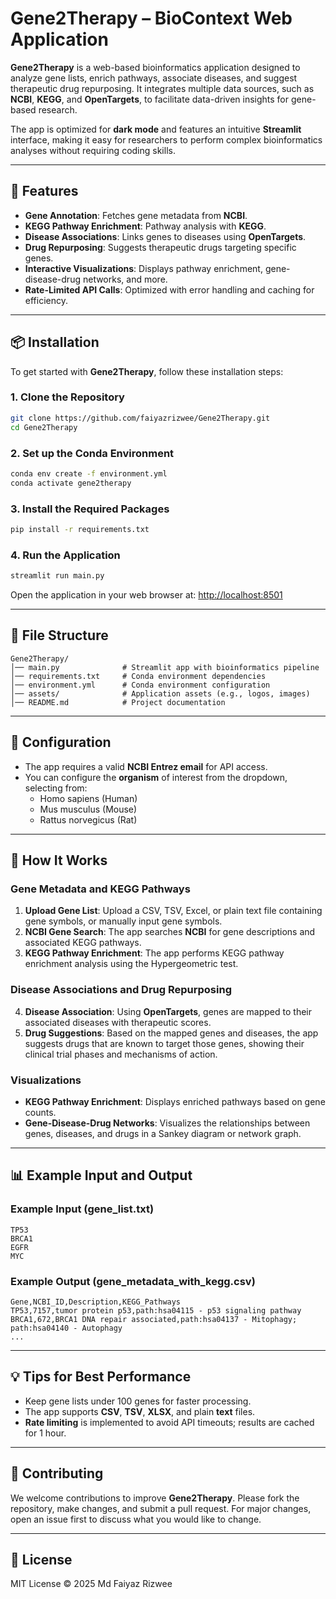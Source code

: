 
# Gene2Therapy – BioContext Web Application

**Gene2Therapy** is a web-based bioinformatics application designed to analyze gene lists, enrich pathways, associate diseases, and suggest therapeutic drug repurposing. It integrates multiple data sources, such as **NCBI**, **KEGG**, and **OpenTargets**, to facilitate data-driven insights for gene-based research.

The app is optimized for **dark mode** and features an intuitive **Streamlit** interface, making it easy for researchers to perform complex bioinformatics analyses without requiring coding skills.

---

## 🚀 Features
- **Gene Annotation**: Fetches gene metadata from **NCBI**.
- **KEGG Pathway Enrichment**: Pathway analysis with **KEGG**.
- **Disease Associations**: Links genes to diseases using **OpenTargets**.
- **Drug Repurposing**: Suggests therapeutic drugs targeting specific genes.
- **Interactive Visualizations**: Displays pathway enrichment, gene-disease-drug networks, and more.
- **Rate-Limited API Calls**: Optimized with error handling and caching for efficiency.

---

## 📦 Installation

To get started with **Gene2Therapy**, follow these installation steps:

### 1. Clone the Repository

```bash
git clone https://github.com/faiyazrizwee/Gene2Therapy.git
cd Gene2Therapy
```

### 2. Set up the Conda Environment

```bash
conda env create -f environment.yml
conda activate gene2therapy
```

### 3. Install the Required Packages

```bash
pip install -r requirements.txt
```

### 4. Run the Application

```bash
streamlit run main.py
```

Open the application in your web browser at:
[http://localhost:8501](http://localhost:8501)

---

## 📂 File Structure
```
Gene2Therapy/
│── main.py              # Streamlit app with bioinformatics pipeline
│── requirements.txt     # Conda environment dependencies
│── environment.yml      # Conda environment configuration
│── assets/              # Application assets (e.g., logos, images)
│── README.md            # Project documentation
```

---

## 📧 Configuration
- The app requires a valid **NCBI Entrez email** for API access.
- You can configure the **organism** of interest from the dropdown, selecting from:
  - Homo sapiens (Human)
  - Mus musculus (Mouse)
  - Rattus norvegicus (Rat)

---

## 🧬 How It Works

### Gene Metadata and KEGG Pathways
1. **Upload Gene List**: Upload a CSV, TSV, Excel, or plain text file containing gene symbols, or manually input gene symbols.
2. **NCBI Gene Search**: The app searches **NCBI** for gene descriptions and associated KEGG pathways.
3. **KEGG Pathway Enrichment**: The app performs KEGG pathway enrichment analysis using the Hypergeometric test.

### Disease Associations and Drug Repurposing
4. **Disease Association**: Using **OpenTargets**, genes are mapped to their associated diseases with therapeutic scores.
5. **Drug Suggestions**: Based on the mapped genes and diseases, the app suggests drugs that are known to target those genes, showing their clinical trial phases and mechanisms of action.

### Visualizations
- **KEGG Pathway Enrichment**: Displays enriched pathways based on gene counts.
- **Gene-Disease-Drug Networks**: Visualizes the relationships between genes, diseases, and drugs in a Sankey diagram or network graph.

---

## 📊 Example Input and Output

### Example Input (gene_list.txt)
```
TP53
BRCA1
EGFR
MYC
```

### Example Output (gene_metadata_with_kegg.csv)
```
Gene,NCBI_ID,Description,KEGG_Pathways
TP53,7157,tumor protein p53,path:hsa04115 - p53 signaling pathway
BRCA1,672,BRCA1 DNA repair associated,path:hsa04137 - Mitophagy; path:hsa04140 - Autophagy
...
```

---

## 💡 Tips for Best Performance
- Keep gene lists under 100 genes for faster processing.
- The app supports **CSV**, **TSV**, **XLSX**, and plain **text** files.
- **Rate limiting** is implemented to avoid API timeouts; results are cached for 1 hour.

---

## 🤝 Contributing
We welcome contributions to improve **Gene2Therapy**. Please fork the repository, make changes, and submit a pull request. For major changes, open an issue first to discuss what you would like to change.

---

## 📜 License
MIT License © 2025 Md Faiyaz Rizwee

